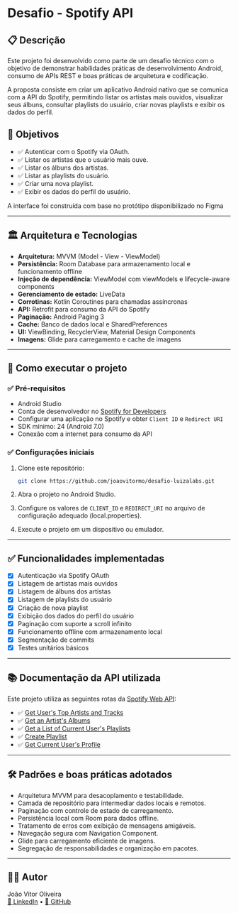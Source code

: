
# Desafio - Spotify API

## 📋 Descrição

Este projeto foi desenvolvido como parte de um desafio técnico com o objetivo de demonstrar habilidades práticas de desenvolvimento Android, consumo de APIs REST e boas práticas de arquitetura e codificação.

A proposta consiste em criar um aplicativo Android nativo que se comunica com a API do Spotify, permitindo listar os artistas mais ouvidos, visualizar seus álbuns, consultar playlists do usuário, criar novas playlists e exibir os dados do perfil.

## 🎯 Objetivos

- ✅ Autenticar com o Spotify via OAuth.
- ✅ Listar os artistas que o usuário mais ouve.
- ✅ Listar os álbuns dos artistas.
- ✅ Listar as playlists do usuário.
- ✅ Criar uma nova playlist.
- ✅ Exibir os dados do perfil do usuário.

A interface foi construída com base no protótipo disponibilizado no Figma

---

## 🏛️ Arquitetura e Tecnologias

- **Arquitetura:** MVVM (Model - View - ViewModel) 
- **Persistência:** Room Database para armazenamento local e funcionamento offline
- **Injeção de dependência:** ViewModel com viewModels e lifecycle-aware components
- **Gerenciamento de estado:** LiveData
- **Corrotinas:** Kotlin Coroutines para chamadas assíncronas
- **API:** Retrofit para consumo da API do Spotify
- **Paginação:** Android Paging 3
- **Cache:** Banco de dados local e SharedPreferences
- **UI:** ViewBinding, RecyclerView, Material Design Components
- **Imagens:** Glide para carregamento e cache de imagens

---

## 🏁 Como executar o projeto

### ✅ Pré-requisitos

- Android Studio 
- Conta de desenvolvedor no [Spotify for Developers](https://developer.spotify.com/)
- Configurar uma aplicação no Spotify e obter `Client ID` e `Redirect URI`
- SDK mínimo: 24 (Android 7.0)
- Conexão com a internet para consumo da API

### ✅ Configurações iniciais

1. Clone este repositório:
   ```bash
   git clone https://github.com/joaovitormo/desafio-luizalabs.git
   ```
   
2. Abra o projeto no Android Studio.

3. Configure os valores de `CLIENT_ID` e `REDIRECT_URI` no arquivo de configuração adequado (local.properties).

4. Execute o projeto em um dispositivo ou emulador.

---

## ✅ Funcionalidades implementadas

- [x] Autenticação via Spotify OAuth
- [x] Listagem de artistas mais ouvidos
- [x] Listagem de álbuns dos artistas
- [x] Listagem de playlists do usuário
- [x] Criação de nova playlist
- [x] Exibição dos dados do perfil do usuário
- [x] Paginação com suporte a scroll infinito
- [x] Funcionamento offline com armazenamento local
- [x] Segmentação de commits
- [x] Testes unitários básicos

---

## 📚 Documentação da API utilizada

Este projeto utiliza as seguintes rotas da [Spotify Web API](https://developer.spotify.com/documentation/web-api):

- ✅ [Get User's Top Artists and Tracks](https://developer.spotify.com/documentation/web-api/reference/get-users-top-artists-and-tracks)
- ✅ [Get an Artist's Albums](https://developer.spotify.com/documentation/web-api/reference/get-an-artists-albums)
- ✅ [Get a List of Current User's Playlists](https://developer.spotify.com/documentation/web-api/reference/get-a-list-of-current-users-playlists)
- ✅ [Create Playlist](https://developer.spotify.com/documentation/web-api/reference/create-playlist)
- ✅ [Get Current User's Profile](https://developer.spotify.com/documentation/web-api/reference/get-current-users-profile)

---

## 🛠️ Padrões e boas práticas adotados

- Arquitetura MVVM para desacoplamento e testabilidade.
- Camada de repositório para intermediar dados locais e remotos.
- Paginação com controle de estado de carregamento.
- Persistência local com Room para dados offline.
- Tratamento de erros com exibição de mensagens amigáveis.
- Navegação segura com Navigation Component.
- Glide para carregamento eficiente de imagens.
- Segregação de responsabilidades e organização em pacotes.

---

## 👨‍💻 Autor

João Vitor Oliveira  
[🔗 LinkedIn](https://www.linkedin.com/in/joaovitormo) • [🔗 GitHub](https://github.com/joaovitormo)


